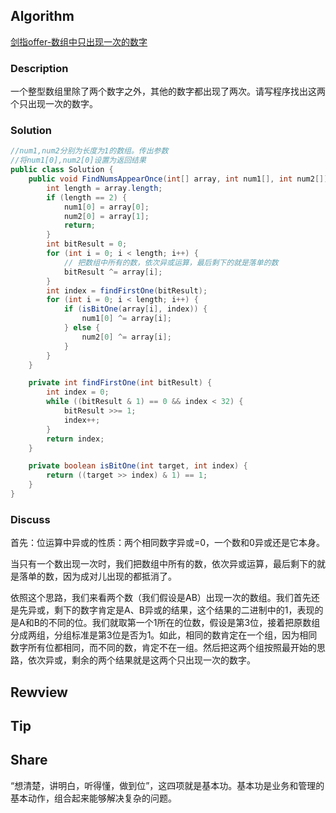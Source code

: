 ## Algorithm

[剑指offer-数组中只出现一次的数字](https://www.nowcoder.com/practice/e02fdb54d7524710a7d664d082bb7811?tpId=13&tags=&title=&diffculty=0&judgeStatus=0&rp=1)

### Description

一个整型数组里除了两个数字之外，其他的数字都出现了两次。请写程序找出这两个只出现一次的数字。

### Solution

```java
//num1,num2分别为长度为1的数组。传出参数
//将num1[0],num2[0]设置为返回结果
public class Solution {
    public void FindNumsAppearOnce(int[] array, int num1[], int num2[]) {
        int length = array.length;
        if (length == 2) {
            num1[0] = array[0];
            num2[0] = array[1];
            return;
        }
        int bitResult = 0;
        for (int i = 0; i < length; i++) {
            // 把数组中所有的数，依次异或运算，最后剩下的就是落单的数
            bitResult ^= array[i];
        }
        int index = findFirstOne(bitResult);
        for (int i = 0; i < length; i++) {
            if (isBitOne(array[i], index)) {
                num1[0] ^= array[i];
            } else {
                num2[0] ^= array[i];
            }
        }
    }

    private int findFirstOne(int bitResult) {
        int index = 0;
        while ((bitResult & 1) == 0 && index < 32) {
            bitResult >>= 1;
            index++;
        }
        return index;
    }

    private boolean isBitOne(int target, int index) {
        return ((target >> index) & 1) == 1;
    }
}
```

### Discuss

首先：位运算中异或的性质：两个相同数字异或=0，一个数和0异或还是它本身。

当只有一个数出现一次时，我们把数组中所有的数，依次异或运算，最后剩下的就是落单的数，因为成对儿出现的都抵消了。

依照这个思路，我们来看两个数（我们假设是AB）出现一次的数组。我们首先还是先异或，剩下的数字肯定是A、B异或的结果，这个结果的二进制中的1，表现的是A和B的不同的位。我们就取第一个1所在的位数，假设是第3位，接着把原数组分成两组，分组标准是第3位是否为1。如此，相同的数肯定在一个组，因为相同数字所有位都相同，而不同的数，肯定不在一组。然后把这两个组按照最开始的思路，依次异或，剩余的两个结果就是这两个只出现一次的数字。

## Rewview


## Tip


## Share

“想清楚，讲明白，听得懂，做到位”，这四项就是基本功。基本功是业务和管理的基本动作，组合起来能够解决复杂的问题。
